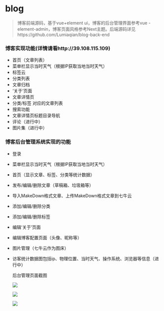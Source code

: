# blog

> 博客前端源码，基于vue+element ui，博客的后台管理界面参考vue -element-admin，博客页面风格参考Next主题。后端源码详见https://github.com/Lumiaqian/blog-back-end

### 博客实现功能(详情请看http://39.108.115.109)

- 首页（文章列表）
- 菜单栏显示当时天气（根据IP获取当地当时天气）
- 标签云
- 分类列表
- 文章归档
- ‘关于’页面
- 文章详情页
- 分类/标签 对应的文章列表
- 搜索功能
- 文章详情页标题目录导航
- 评论（进行中）
- 图片集（进行中）

### 博客后台管理系统实现的功能

- 登录

- 菜单栏显示当时天气（根据IP获取当地当时天气）

- 首页（显示文章、标签、分类等统计数据）

- 发布/编辑/删除文章（草稿箱、垃圾箱等）

- 导入MakeDown格式文章、上传MakeDown格式文章到七牛云

- 添加/编辑/删除分类

- 添加/编辑/删除标签

- 编辑‘关于’页面

- 编辑博客配置页面（头像、昵称等）

- 图片管理（七牛云作为图床）

- 访客统计数据图包括ip、物理位置、当时天气、操作系统、浏览器等信息（进行中）

   

  后台管理页面截图

  

  ![](http://image.caoyuqian.cn/Jietu20190219-134259.jpg)

  ![](http://image.caoyuqian.cn/Jietu20190219-134339.jpg)

  ![](http://image.caoyuqian.cn/Jietu20190219-134932.jpg)